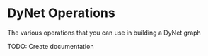 # DyNet Operations
The various operations that you can use in building a DyNet graph

TODO: Create documentation
